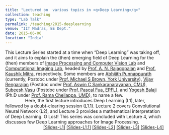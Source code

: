 ```yaml
---
title: "Lectured on  various topics in <q>Deep Learning</q>"
collection: teaching
type: "Lab Talk"
permalink: /teaching/2015-deeplearning
venue: "IIT Madras, EE Dept."
date: 2015-06-06
location: "India"
---
```

<p style="text-align:left;">
  This Lecture Series started at a time when <q>Deep Learning</q> was taking off, and it aims to explain the (then) emerging field of Deep Learning for the (then) members of <a href="http://www.ee.iitm.ac.in/ipcvlab/">Image Processing and Computer Vision Lab</a> and  <a href="http://www.ee.iitm.ac.in/comp_photolab/">Computational Imaging Lab</a>, headed by <a href="http://www.ee.iitm.ac.in/~raju/">Prof. A. N. Rajagopalan</a> and <a href="http://www.ee.iitm.ac.in/kmitra/">Prof. Kaushik Mitra</a>, respectively. Some members are <a href="https://abhijithpunnappurath.github.io/">Abhijith Punnappurath</a> (currently, Postdoc under <a href="http://www.cse.yorku.ca/~mbrown/">Prof. Michael S Brown, York University</a>), <a href="https://apvijay.github.io/">Vijay Rengarajan</a> (Postdoc under <a href="https://users.ece.cmu.edu/~saswin/">Prof. Aswin C Sankaranarayanan, CMU</a>),<a href="https://subeeshvasu.github.io/"> Subeesh Vasu</a> (Postdoc under <a href="https://people.epfl.ch/pascal.fua/bio?lang=en">Prof. Pascal Fua, EPFL</a>), and <a href="http://www.cs.umd.edu/~yogesh/">Yogesh Balaji</a> (Ph.D under <a href="http://users.umiacs.umd.edu/~rama/">Prof. Rama Chellappa, UMD</a>), to name a few.
  <br> &nbsp; &nbsp; &nbsp; &nbsp; &nbsp; &nbsp; &nbsp; &nbsp; Here, the first lecture introduces Deep Learning (L1), later, followed by a doubt-clearing session (L1.1). Lecture 2 covers Convolutional Neural Network (L2), and Lecture 3 provides a mathematical interpretation of Deep Learning. O Lost! This series was concluded with Lecture 4, which discusses few Deep Learning approaches for Image Processing. 
    <span style="float:right;">
         <a href="https://drive.google.com/open?id=16l7ePBnnTUyESQjebPIvRcU2rBE5eTPt">&#91;Slides-L1&#93;</a>  <a href="https://drive.google.com/open?id=1TVhqHqTyoqCHJp0agCFEOU1Bb7L7PH7g">&#91;Slides-L1.1&#93;</a>  <a href="https://drive.google.com/open?id=1HEjlQ5NIxH4L8nLx-Mo7IC7FPl5TOzPn">&#91;Slides-L2&#93;</a>  <a  href="https://drive.google.com/open?id=1_tWJx61-iXV7QXi5ihAa808nYPeqaVpe">&#91;Slides-L3&#93;</a> <a href="https://drive.google.com/open?id=1fZ5kLpbs98ca6FaLx6tL3gXnPBFtcYKK">&#91;Slides-L4&#93;</a> 
    </span>
</p>

